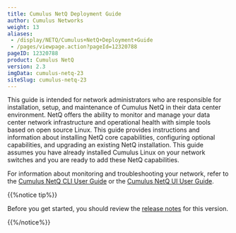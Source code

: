 ```yaml
---
title: Cumulus NetQ Deployment Guide
author: Cumulus Networks
weight: 13
aliases:
 - /display/NETQ/Cumulus+NetQ+Deployment+Guide
 - /pages/viewpage.action?pageId=12320788
pageID: 12320788
product: Cumulus NetQ
version: 2.3
imgData: cumulus-netq-23
siteSlug: cumulus-netq-23
---
```

This guide is intended for network administrators who are responsible
for installation, setup, and maintenance of Cumulus NetQ in their data
center environment. NetQ offers the ability to monitor and manage your
data center network infrastructure and operational health with simple
tools based on open source Linux. This guide provides instructions and
information about installing NetQ core capabilities, configuring
optional capabilities, and upgrading an existing NetQ installation. This
guide assumes you have already installed Cumulus Linux on your network
switches and you are ready to add these NetQ capabilities.

For information about monitoring and troubleshooting your network, refer
to the [Cumulus NetQ CLI User
Guide](/cumulus-netq/Cumulus-NetQ-CLI-User-Guide/) or the
[Cumulus NetQ UI User
Guide](/cumulus-netq/Cumulus-NetQ-UI-User-Guide).

{{%notice tip%}}

Before you get started, you should review the [release
notes](https://support.cumulusnetworks.com/hc/en-us/articles/360025451374-Cumulus-NetQ-2-2-Release-Notes)
for this version.

{{%/notice%}}

